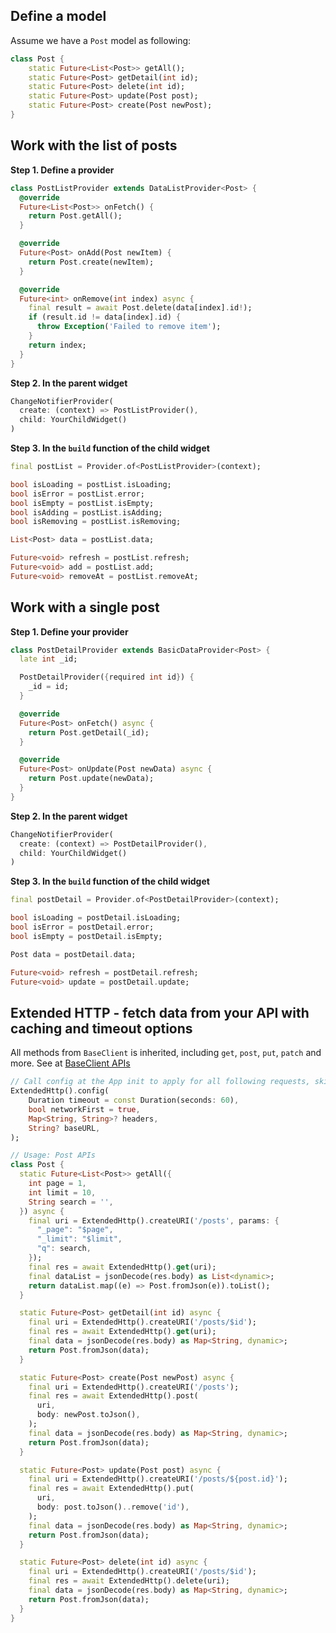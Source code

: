 ## Define a model

Assume we have a `Post` model as following:

```dart
class Post {
    static Future<List<Post>> getAll();
    static Future<Post> getDetail(int id);
    static Future<Post> delete(int id);
    static Future<Post> update(Post post);
    static Future<Post> create(Post newPost);
}
```

## Work with the list of posts

**Step 1. Define a provider**

```dart
class PostListProvider extends DataListProvider<Post> {
  @override
  Future<List<Post>> onFetch() {
    return Post.getAll();
  }

  @override
  Future<Post> onAdd(Post newItem) {
    return Post.create(newItem);
  }

  @override
  Future<int> onRemove(int index) async {
    final result = await Post.delete(data[index].id!);
    if (result.id != data[index].id) {
      throw Exception('Failed to remove item');
    }
    return index;
  }
}
```

**Step 2. In the parent widget**

```dart
ChangeNotifierProvider(
  create: (context) => PostListProvider(),
  child: YourChildWidget()
)
```

**Step 3. In the `build` function of the child widget**

```dart
final postList = Provider.of<PostListProvider>(context);

bool isLoading = postList.isLoading;
bool isError = postList.error;
bool isEmpty = postList.isEmpty;
bool isAdding = postList.isAdding;
bool isRemoving = postList.isRemoving;

List<Post> data = postList.data;

Future<void> refresh = postList.refresh;
Future<void> add = postList.add;
Future<void> removeAt = postList.removeAt;
```

## Work with a single post

**Step 1. Define your provider**

```dart
class PostDetailProvider extends BasicDataProvider<Post> {
  late int _id;

  PostDetailProvider({required int id}) {
    _id = id;
  }

  @override
  Future<Post> onFetch() async {
    return Post.getDetail(_id);
  }

  @override
  Future<Post> onUpdate(Post newData) async {
    return Post.update(newData);
  }
}
```

**Step 2. In the parent widget**

```dart
ChangeNotifierProvider(
  create: (context) => PostDetailProvider(),
  child: YourChildWidget()
)
```

**Step 3. In the `build` function of the child widget**

```dart
final postDetail = Provider.of<PostDetailProvider>(context);

bool isLoading = postDetail.isLoading;
bool isError = postDetail.error;
bool isEmpty = postDetail.isEmpty;

Post data = postDetail.data;

Future<void> refresh = postDetail.refresh;
Future<void> update = postDetail.update;
```

## Extended HTTP - fetch data from your API with caching and timeout options

All methods from `BaseClient` is inherited, including `get`, `post`, `put`, `patch` and more. See at [BaseClient APIs](https://pub.dev/documentation/http/latest/http/BaseClient-class.html)

```dart
// Call config at the App init to apply for all following requests, skip to use default config.
ExtendedHttp().config(
    Duration timeout = const Duration(seconds: 60),
    bool networkFirst = true,
    Map<String, String>? headers,
    String? baseURL,
);

// Usage: Post APIs
class Post {
  static Future<List<Post>> getAll({
    int page = 1,
    int limit = 10,
    String search = '',
  }) async {
    final uri = ExtendedHttp().createURI('/posts', params: {
      "_page": "$page",
      "_limit": "$limit",
      "q": search,
    });
    final res = await ExtendedHttp().get(uri);
    final dataList = jsonDecode(res.body) as List<dynamic>;
    return dataList.map((e) => Post.fromJson(e)).toList();
  }

  static Future<Post> getDetail(int id) async {
    final uri = ExtendedHttp().createURI('/posts/$id');
    final res = await ExtendedHttp().get(uri);
    final data = jsonDecode(res.body) as Map<String, dynamic>;
    return Post.fromJson(data);
  }

  static Future<Post> create(Post newPost) async {
    final uri = ExtendedHttp().createURI('/posts');
    final res = await ExtendedHttp().post(
      uri,
      body: newPost.toJson(),
    );
    final data = jsonDecode(res.body) as Map<String, dynamic>;
    return Post.fromJson(data);
  }

  static Future<Post> update(Post post) async {
    final uri = ExtendedHttp().createURI('/posts/${post.id}');
    final res = await ExtendedHttp().put(
      uri,
      body: post.toJson()..remove('id'),
    );
    final data = jsonDecode(res.body) as Map<String, dynamic>;
    return Post.fromJson(data);
  }

  static Future<Post> delete(int id) async {
    final uri = ExtendedHttp().createURI('/posts/$id');
    final res = await ExtendedHttp().delete(uri);
    final data = jsonDecode(res.body) as Map<String, dynamic>;
    return Post.fromJson(data);
  }
}
```
